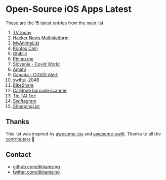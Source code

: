 # Open-Source iOS Apps Latest

These are the 15 latest entries from the [main list](https://github.com/dkhamsing/open-source-ios-apps).


1. [TVToday](https://github.com/rcaos/TVToday)
2. [Hacker News Multiplatform](https://github.com/rickwierenga/heartbeat-tutorials/tree/master/MultiplatformApp/)
3. [MyAnimeList](https://github.com/MaisaMilena/MyAnimeList)
4. [Kontax Cam](https://github.com/kxvn-lx/Kontax-Cam)
5. [Ghibliii](https://github.com/kxvn-lx/Ghibliii)
6. [Phimp.me](https://github.com/jogendra/phimpme-iOS)
7. [Slovenia - Covid World](https://github.com/CovidWorld/ios)
8. [Amahi](https://github.com/amahi/ios)
9. [Canada - COVID Alert](https://github.com/cds-snc/covid-alert-app)
10. [swiftui-2048](https://github.com/jVirus/swiftui-2048)
11. [BikeShare](https://github.com/joreilly/BikeShare)
12. [CarBode barcode scanner](https://github.com/heart/CarBode-Barcode-Scanner-For-SwiftUI)
13. [Tic TAI Toe](https://github.com/GroupeMINASTE/MorpionTPE-iOS)
14. [Swiftagram](https://github.com/sbertix/Swiftagram)
15. [ShoppingList](https://github.com/ericlewis/ShoppingList)

## Thanks

This list was inspired by [awesome-ios](https://github.com/vsouza/awesome-ios) and [awesome-swift](https://github.com/matteocrippa/awesome-swift). Thanks to all the [contributors](https://github.com/dkhamsing/open-source-ios-apps/graphs/contributors) 🎉 

## Contact

- [github.com/dkhamsing](https://github.com/dkhamsing)
- [twitter.com/dkhamsing](https://twitter.com/dkhamsing)
